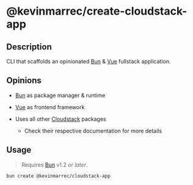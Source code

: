 # @kevinmarrec/create-cloudstack-app

## Description

CLI that scaffolds an opinionated [Bun](https://bun.sh) & [Vue](https://vuejs.org) fullstack application.

## Opinions

- [Bun](https://bun.sh) as package manager & runtime

- [Vue](https://vuejs.org) as frontend framework

- Uses all other [Cloudstack](https://github.com/kevinmarrec/cloudstack) packages

  - Check their respective documentation for more details

## Usage

> Requires [Bun](https://bun.sh) v1.2 _or later_.

```sh
bun create @kevinmarrec/cloudstack-app
```

